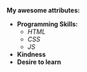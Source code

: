 __My awesome attributes:__
- __Programming Skills:__
  - _HTML_
  - _CSS_
  - _JS_
- __Kindness__
- __Desire to learn__
